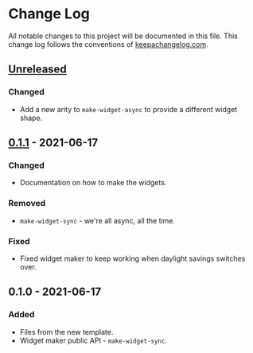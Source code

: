 # Change Log
All notable changes to this project will be documented in this file. This change log follows the conventions of [keepachangelog.com](http://keepachangelog.com/).

## [Unreleased]
### Changed
- Add a new arity to `make-widget-async` to provide a different widget shape.

## [0.1.1] - 2021-06-17
### Changed
- Documentation on how to make the widgets.

### Removed
- `make-widget-sync` - we're all async, all the time.

### Fixed
- Fixed widget maker to keep working when daylight savings switches over.

## 0.1.0 - 2021-06-17
### Added
- Files from the new template.
- Widget maker public API - `make-widget-sync`.

[Unreleased]: https://github.com/your-name/dag-next/compare/0.1.1...HEAD
[0.1.1]: https://github.com/your-name/dag-next/compare/0.1.0...0.1.1
